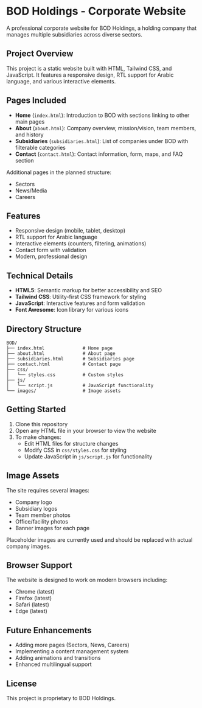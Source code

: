 # BOD Holdings - Corporate Website

A professional corporate website for BOD Holdings, a holding company that manages multiple subsidiaries across diverse sectors.

## Project Overview

This project is a static website built with HTML, Tailwind CSS, and JavaScript. It features a responsive design, RTL support for Arabic language, and various interactive elements.

## Pages Included

- **Home** (`index.html`): Introduction to BOD with sections linking to other main pages
- **About** (`about.html`): Company overview, mission/vision, team members, and history
- **Subsidiaries** (`subsidiaries.html`): List of companies under BOD with filterable categories
- **Contact** (`contact.html`): Contact information, form, maps, and FAQ section

Additional pages in the planned structure:
- Sectors
- News/Media
- Careers

## Features

- Responsive design (mobile, tablet, desktop)
- RTL support for Arabic language
- Interactive elements (counters, filtering, animations)
- Contact form with validation
- Modern, professional design

## Technical Details

- **HTML5**: Semantic markup for better accessibility and SEO
- **Tailwind CSS**: Utility-first CSS framework for styling
- **JavaScript**: Interactive features and form validation
- **Font Awesome**: Icon library for various icons

## Directory Structure

```
BOD/
├── index.html              # Home page
├── about.html              # About page
├── subsidiaries.html       # Subsidiaries page  
├── contact.html            # Contact page
├── css/
│   └── styles.css          # Custom styles
├── js/
│   └── script.js           # JavaScript functionality
└── images/                 # Image assets
```

## Getting Started

1. Clone this repository
2. Open any HTML file in your browser to view the website
3. To make changes:
   - Edit HTML files for structure changes
   - Modify CSS in `css/styles.css` for styling
   - Update JavaScript in `js/script.js` for functionality

## Image Assets

The site requires several images:
- Company logo
- Subsidiary logos
- Team member photos
- Office/facility photos
- Banner images for each page

Placeholder images are currently used and should be replaced with actual company images.

## Browser Support

The website is designed to work on modern browsers including:
- Chrome (latest)
- Firefox (latest)
- Safari (latest)
- Edge (latest)

## Future Enhancements

- Adding more pages (Sectors, News, Careers)
- Implementing a content management system
- Adding animations and transitions
- Enhanced multilingual support

## License

This project is proprietary to BOD Holdings. 
